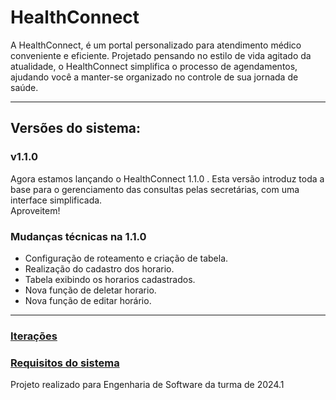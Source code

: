 # HealthConnect
A HealthConnect, é um portal personalizado para atendimento médico conveniente e eficiente. Projetado pensando no estilo de vida agitado da atualidade, o HealthConnect simplifica o processo de agendamentos, ajudando você a manter-se organizado no controle de sua jornada de saúde.

---
## Versões do sistema:
### v1.1.0
Agora estamos lançando o HealthConnect 1.1.0 . Esta versão introduz toda a base para o gerenciamento das consultas pelas secretárias, com uma interface simplificada. <br/>
Aproveitem!
### Mudanças técnicas na 1.1.0
* Configuração de roteamento e criação de tabela.
* Realização do cadastro dos horario.
* Tabela exibindo os horarios cadastrados.
* Nova função de deletar horario.
* Nova função de editar horário.
---
### [Iterações](https://github.com/CaesarCrew/Eng_Soft-Grupo1/blob/patch-organizar-markdowns2/iteracoes.md)
### [Requisitos do sistema](https://github.com/CaesarCrew/Eng_Soft-Grupo1/blob/patch-organizar-markdowns2/requisitos.md)
Projeto realizado para Engenharia de Software da turma de 2024.1
